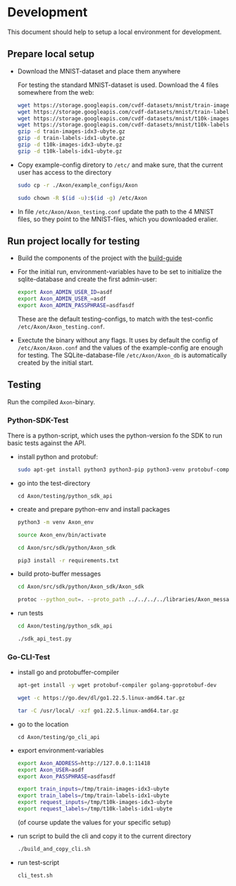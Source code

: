 # Development

This document should help to setup a local environment for development.

## Prepare local setup

-   Download the MNIST-dataset and place them anywhere

    For testing the standard MNIST-dataset is used. Download the 4 files somewhere from the web:

    ```bash
    wget https://storage.googleapis.com/cvdf-datasets/mnist/train-images-idx3-ubyte.gz
    wget https://storage.googleapis.com/cvdf-datasets/mnist/train-labels-idx1-ubyte.gz
    wget https://storage.googleapis.com/cvdf-datasets/mnist/t10k-images-idx3-ubyte.gz
    wget https://storage.googleapis.com/cvdf-datasets/mnist/t10k-labels-idx1-ubyte.gz
    gzip -d train-images-idx3-ubyte.gz
    gzip -d train-labels-idx1-ubyte.gz
    gzip -d t10k-images-idx3-ubyte.gz
    gzip -d t10k-labels-idx1-ubyte.gz
    ```

-   Copy example-config diretory to `/etc/` and make sure, that the current user has access to the
    directory

    ```bash
    sudo cp -r ./Axon/example_configs/Axon

    sudo chown -R $(id -u):$(id -g) /etc/Axon
    ```

-   In file `/etc/Axon/Axon_testing.conf` update the path to the 4 MNIST files, so they
    point to the MNIST-files, which you downloaded eralier.

## Run project locally for testing

-   Build the components of the project with the [build-guide](/repo/build_guide/)

-   For the initial run, environment-variables have to be set to initialize the sqlite-database and
    create the first admin-user:

    ```bash
    export Axon_ADMIN_USER_ID=asdf
    export Axon_ADMIN_USER_=asdf
    export Axon_ADMIN_PASSPHRASE=asdfasdf
    ```

    These are the default testing-configs, to match with the test-confic
    `/etc/Axon/Axon_testing.conf`.

-   Exectute the binary without any flags. It uses by default the config of
    `/etc/Axon/Axon.conf` and the values of the example-config are enough for testing. The
    SQLite-database-file `/etc/Axon/Axon_db` is automatically created by the initial start.

## Testing

Run the compiled `Axon`-binary.

### Python-SDK-Test

There is a python-script, which uses the python-version fo the SDK to run basic tests against the
API.

-   install python and protobuf:

    ```bash
    sudo apt-get install python3 python3-pip python3-venv protobuf-compiler
    ```

-   go into the test-directory

    `cd Axon/testing/python_sdk_api`

-   create and prepare python-env and install packages

    ```bash
    python3 -m venv Axon_env

    source Axon_env/bin/activate

    cd Axon/src/sdk/python/Axon_sdk

    pip3 install -r requirements.txt
    ```

-   build proto-buffer messages

    ```bash
    cd Axon/src/sdk/python/Axon_sdk/Axon_sdk

    protoc --python_out=. --proto_path ../../../../libraries/Axon_messages/protobuffers  Axon_messages.proto3
    ```

-   run tests

    ```bash
    cd Axon/testing/python_sdk_api

    ./sdk_api_test.py
    ```

### Go-CLI-Test

-   install go and protobuffer-compiler

    ```bash
    apt-get install -y wget protobuf-compiler golang-goprotobuf-dev

    wget -c https://go.dev/dl/go1.22.5.linux-amd64.tar.gz

    tar -C /usr/local/ -xzf go1.22.5.linux-amd64.tar.gz
    ```

-   go to the location

    ```
    cd Axon/testing/go_cli_api
    ```

-   export environment-variables

    ```bash
    export Axon_ADDRESS=http://127.0.0.1:11418
    export Axon_USER=asdf
    export Axon_PASSPHRASE=asdfasdf

    export train_inputs=/tmp/train-images-idx3-ubyte
    export train_labels=/tmp/train-labels-idx1-ubyte
    export request_inputs=/tmp/t10k-images-idx3-ubyte
    export request_labels=/tmp/t10k-labels-idx1-ubyte
    ```

    (of course update the values for your specific setup)

-   run script to build the cli and copy it to the current directory

    ```bash
    ./build_and_copy_cli.sh
    ```

-   run test-script

    ```bash
    cli_test.sh
    ```
